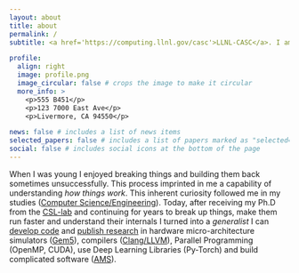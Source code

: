 ```yaml
---
layout: about
title: about
permalink: /
subtitle: <a href='https://computing.llnl.gov/casc'>LLNL-CASC</a>. I am pretty average in the grand scheme of things, and I am fine with it. 

profile:
  align: right
  image: profile.png
  image_circular: false # crops the image to make it circular
  more_info: >
    <p>555 B451</p>
    <p>123 7000 East Ave</p>
    <p>Livermore, CA 94550</p>

news: false # includes a list of news items
selected_papers: false # includes a list of papers marked as "selected={true}"
social: false # includes social icons at the bottom of the page
---
```


When I was young I enjoyed breaking things and building them back sometimes unsuccessfully.
This process imprinted in me a capability of understanding *how things work*. 
This inherent curiosity followed me in my studies ([Computer Science/Engineering](https://www.e-ce.uth.gr/?lang=en)). 
Today, after receiving my Ph.D from the [CSL-lab](https://csl.e-ce.uth.gr/) and continuing for years to break up things, make them run faster and understand their internals I turned into a *generalist*
I can [develop code](repositories/) and [publish research](publications/) in hardware micro-architecture simulators ([Gem5](https://www.gem5.org/)), compilers ([Clang/LLVM](https://llvm.org/)), Parallel Programming (OpenMP, CUDA),
use Deep Learning Libraries (Py-Torch) and build complicated software ([AMS](https://github.com/LLNL/AMS)).

